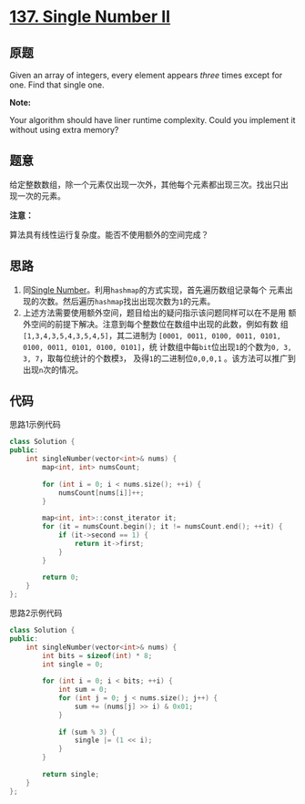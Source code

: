 [137. Single Number II](https://leetcode.com/problems/single-number-ii/)
=======================

原题
----

Given an array of integers, every element appears *three* times except
for one. Find that single one.

**Note:**

Your algorithm should have liner runtime complexity. Could you
implement it without using extra memory?

题意
----

给定整数数组，除一个元素仅出现一次外，其他每个元素都出现三次。找出只出
现一次的元素。

**注意：**

算法具有线性运行复杂度。能否不使用额外的空间完成？

思路
----

1. 同[Single Number][]。利用`hashmap`的方式实现，首先遍历数组记录每个
   元素出现的次数。然后遍历`hashmap`找出出现次数为`1`的元素。
2. 上述方法需要使用额外空间，题目给出的疑问指示该问题同样可以在不是用
   额外空间的前提下解决。注意到每个整数位在数组中出现的此数，例如有数
   组`[1,3,4,3,5,4,3,5,4,5]`，其二进制为
   `[0001, 0011, 0100, 0011, 0101, 0100, 0011, 0101, 0100, 0101]`，统
   计数组中每`bit`位出现`1`的个数为`0, 3, 3, 7`，取每位统计的个数模`3`，
   及得`1`的二进制位`0,0,0,1` 。该方法可以推广到出现`n`次的情况。

代码
----

思路1示例代码
```C++
class Solution {
public:
	int singleNumber(vector<int>& nums) {
		map<int, int> numsCount;
		
		for (int i = 0; i < nums.size(); ++i) {
			numsCount[nums[i]]++;
		}
		
		map<int, int>::const_iterator it;
		for (it = numsCount.begin(); it != numsCount.end(); ++it) {
			if (it->second == 1) {
				return it->first;
			}
		}
		
		return 0;
	}
};
```

思路2示例代码
```C++
class Solution {
public:
	int singleNumber(vector<int>& nums) {
		int bits = sizeof(int) * 8;
		int single = 0;
		
		for (int i = 0; i < bits; ++i) {
			int sum = 0;
			for (int j = 0; j < nums.size(); j++) {
				sum += (nums[j] >> i) & 0x01;
			}
			
			if (sum % 3) {
				single |= (1 << i);
			}
		}
		
		return single;
	}
};
```

[Single Number]: singleNumber.md
